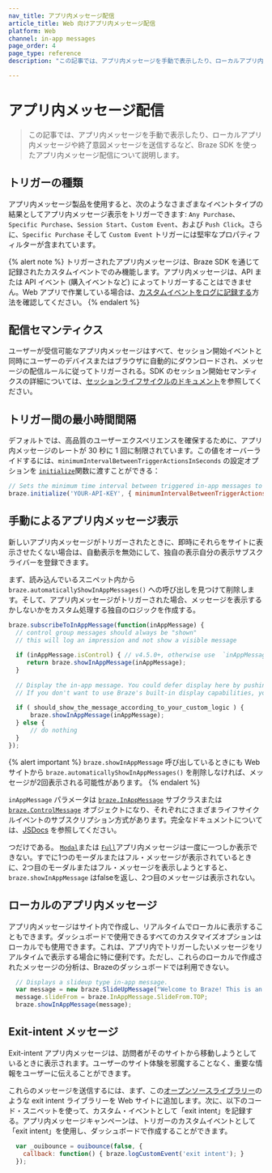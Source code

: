 ```yaml
---
nav_title: アプリ内メッセージ配信
article_title: Web 向けアプリ内メッセージ配信
platform: Web
channel: in-app messages
page_order: 4
page_type: reference
description: "この記事では、アプリ内メッセージを手動で表示したり、ローカルアプリ内メッセージや終了意図メッセージを送信するなど、Braze SDK を使ったアプリ内メッセージ配信について説明します。"

---
```


# アプリ内メッセージ配信

> この記事では、アプリ内メッセージを手動で表示したり、ローカルアプリ内メッセージや終了意図メッセージを送信するなど、Braze SDK を使ったアプリ内メッセージ配信について説明します。

## トリガーの種類

アプリ内メッセージ製品を使用すると、次のようなさまざまなイベントタイプの結果としてアプリ内メッセージ表示をトリガーできます: `Any Purchase`、`Specific Purchase`、`Session Start`、`Custom Event`、および `Push Click`。さらに、`Specific Purchase` そして `Custom Event` トリガーには堅牢なプロパティフィルターが含まれています。

{% alert note %}
トリガーされたアプリ内メッセージは、Braze SDK を通じて記録されたカスタムイベントでのみ機能します。アプリ内メッセージは、API または API イベント (購入イベントなど) によってトリガーすることはできません。Web アプリで作業している場合は、[カスタムイベントをログに記録する]({{site.baseurl}}/developer_guide/platform_integration_guides/web/analytics/tracking_custom_events/#tracking-custom-events)方法を確認してください。
{% endalert %}

## 配信セマンティクス

ユーザーが受信可能なアプリ内メッセージはすべて、セッション開始イベントと同時にユーザーのデバイスまたはブラウザに自動的にダウンロードされ、メッセージの配信ルールに従ってトリガーされる。SDK のセッション開始セマンティクスの詳細については、[セッションライフサイクルのドキュメント][10]を参照してください。

## トリガー間の最小時間間隔

デフォルトでは、高品質のユーザーエクスペリエンスを確保するために、アプリ内メッセージのレートが 30 秒に 1 回に制限されています。この値をオーバーライドするには、`minimumIntervalBetweenTriggerActionsInSeconds` の設定オプションを [`initialize`][9]関数に渡すことができる：

```javascript
// Sets the minimum time interval between triggered in-app messages to 5 seconds instead of the default 30
braze.initialize('YOUR-API-KEY', { minimumIntervalBetweenTriggerActionsInSeconds: 5 })
```

## 手動によるアプリ内メッセージ表示

新しいアプリ内メッセージがトリガーされたときに、即時にそれらをサイトに表示させたくない場合は、自動表示を無効にして、独自の表示自分の表示サブスクライバーを登録できます。 

まず、読み込んでいるスニペット内から `braze.automaticallyShowInAppMessages()` への呼び出しを見つけて削除します。そして、アプリ内メッセージがトリガーされた場合、メッセージを表示するかしないかをカスタム処理する独自のロジックを作成する。 

```javascript
braze.subscribeToInAppMessage(function(inAppMessage) {
  // control group messages should always be "shown"
  // this will log an impression and not show a visible message
  
  if (inAppMessage.isControl) { // v4.5.0+, otherwise use  `inAppMessage instanceof braze.ControlMessage`
     return braze.showInAppMessage(inAppMessage);
  }
  
  // Display the in-app message. You could defer display here by pushing this message to code within your own application.
  // If you don't want to use Braze's built-in display capabilities, you could alternatively pass the in-app message to your own display code here.
  
  if ( should_show_the_message_according_to_your_custom_logic ) {
      braze.showInAppMessage(inAppMessage);
  } else {
      // do nothing
  }
});
```

{% alert important %}
`braze.showInAppMessage` 呼び出しているときにも Web サイトから `braze.automaticallyShowInAppMessages()` を削除しなければ、メッセージが2回表示される可能性があります。
{% endalert %}

`inAppMessage` パラメータは [`braze.InAppMessage`][2] サブクラスまたは [`braze.ControlMessage`][8] オブジェクトになり、それぞれにさまざまライフサイクルイベントのサブスクリプション方式があります。完全なドキュメントについては、[JSDocs][2] を参照してください。

つだけである。 [`Modal`][17]または [`Full`][41]アプリ内メッセージは一度に一つしか表示できない。すでに1つのモーダルまたはフル・メッセージが表示されているときに、2つ目のモーダルまたはフル・メッセージを表示しようとすると、`braze.showInAppMessage` はfalseを返し、2つ目のメッセージは表示されない。

## ローカルのアプリ内メッセージ

アプリ内メッセージはサイト内で作成し、リアルタイムでローカルに表示することもできます。ダッシュボードで使用できるすべてのカスタマイズオプションはローカルでも使用できます。これは、アプリ内でトリガーしたいメッセージをリアルタイムで表示する場合に特に便利です。ただし、これらのローカルで作成されたメッセージの分析は、Brazeのダッシュボードでは利用できない。

```javascript
  // Displays a slideup type in-app message.
  var message = new braze.SlideUpMessage("Welcome to Braze! This is an in-app message.");
  message.slideFrom = braze.InAppMessage.SlideFrom.TOP;
  braze.showInAppMessage(message);
```

## Exit-intent メッセージ

Exit-intent アプリ内メッセージは、訪問者がそのサイトから移動しようとしているときに表示されます。ユーザーのサイト体験を邪魔することなく、重要な情報をユーザーに伝えることができます。 

これらのメッセージを送信するには、まず、この[オープンソースライブラリー][50]のような exit intent ライブラリーを Web サイトに追加します。次に、以下のコード・スニペットを使って、カスタム・イベントとして「exit intent」を記録する。アプリ内メッセージキャンペーンは、トリガーのカスタムイベントとして「exit intent」を使用し、ダッシュボードで作成することができます。

```javascript
  var _ouibounce = ouibounce(false, {
    callback: function() { braze.logCustomEvent('exit intent'); }
  });
```


[2]: https://js.appboycdn.com/web-sdk/latest/doc/classes/braze.inappmessage.html
[8]: https://js.appboycdn.com/web-sdk/latest/doc/classes/braze.controlmessage.html
[9]: https://js.appboycdn.com/web-sdk/latest/doc/modules/braze.html#initialize
[10]: {{site.baseurl}}/developer_guide/platform_integration_guides/web/analytics/tracking_sessions/#session-lifecycle
[17]: {{site.baseurl}}/developer_guide/platform_integration_guides/web/in_app_messaging/#modal-in-app-messages
[41]: {{site.baseurl}}/developer_guide/platform_integration_guides/web/in_app_messaging/#full-in-app-messages
[50]: https://github.com/carlsednaoui/ouibounce

